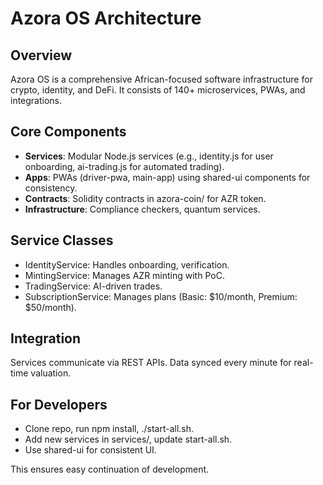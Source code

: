 # Azora OS Architecture

## Overview
Azora OS is a comprehensive African-focused software infrastructure for crypto, identity, and DeFi. It consists of 140+ microservices, PWAs, and integrations.

## Core Components
- **Services**: Modular Node.js services (e.g., identity.js for user onboarding, ai-trading.js for automated trading).
- **Apps**: PWAs (driver-pwa, main-app) using shared-ui components for consistency.
- **Contracts**: Solidity contracts in azora-coin/ for AZR token.
- **Infrastructure**: Compliance checkers, quantum services.

## Service Classes
- IdentityService: Handles onboarding, verification.
- MintingService: Manages AZR minting with PoC.
- TradingService: AI-driven trades.
- SubscriptionService: Manages plans (Basic: $10/month, Premium: $50/month).

## Integration
Services communicate via REST APIs. Data synced every minute for real-time valuation.

## For Developers
- Clone repo, run npm install, ./start-all.sh.
- Add new services in services/, update start-all.sh.
- Use shared-ui for consistent UI.

This ensures easy continuation of development.
